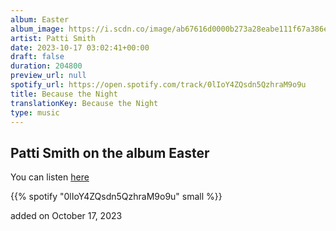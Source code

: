 ```yaml
---
album: Easter
album_image: https://i.scdn.co/image/ab67616d0000b273a28eabe111f67a386e75a31a
artist: Patti Smith
date: 2023-10-17 03:02:41+00:00
draft: false
duration: 204800
preview_url: null
spotify_url: https://open.spotify.com/track/0lIoY4ZQsdn5QzhraM9o9u
title: Because the Night
translationKey: Because the Night
type: music
---
```


## Patti Smith on the album Easter

You can listen [here](https://open.spotify.com/track/0lIoY4ZQsdn5QzhraM9o9u)

{{% spotify "0lIoY4ZQsdn5QzhraM9o9u" small %}}

added on October 17, 2023